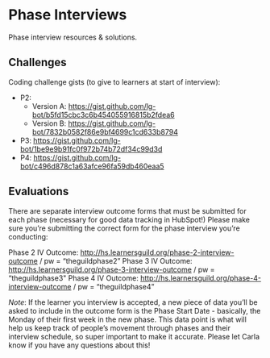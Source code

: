 # Phase Interviews

Phase interview resources & solutions.

## Challenges

Coding challenge gists (to give to learners at start of interview):

- P2: 
  - Version A: https://gist.github.com/lg-bot/b5fd15cbc3c6b454055916815b2fdea6
  - Version B: https://gist.github.com/lg-bot/7832b0582f86e9bf4699c1cd633b8794
- P3: https://gist.github.com/lg-bot/1be9e9b91fc0f972b74b72df34c99d3d
- P4: https://gist.github.com/lg-bot/c496d878c1a63afce96fa59db460eaa5

## Evaluations

There are separate interview outcome forms that must be submitted for each phase (necessary for good data tracking in HubSpot!) Please make sure you’re submitting the correct form for the phase interview you’re conducting:

Phase 2 IV Outcome: http://hs.learnersguild.org/phase-2-interview-outcome / pw = “theguildphase2”
Phase 3 IV Outcome: http://hs.learnersguild.org/phase-3-interview-outcome / pw = “theguildphase3"
Phase 4 IV Outcome: http://hs.learnersguild.org/phase-4-interview-outcome / pw = “theguildphase4”

*Note*: If the learner you interview is accepted, a new piece of data you’ll be asked to include in the outcome form is the Phase Start Date - basically, the Monday of their first week in the new phase. This data point is what will help us keep track of people’s movement through phases and their interview schedule, so super important to make it accurate. Please let Carla know if you have any questions about this!
